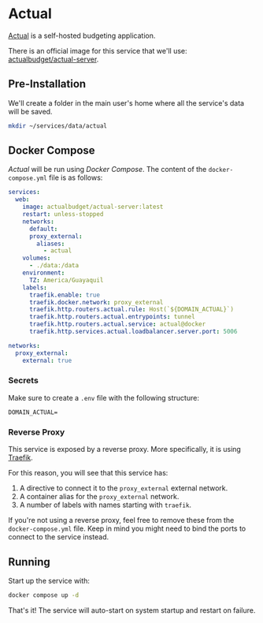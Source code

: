 # Actual

[Actual](https://actualbudget.org/) is a self-hosted budgeting application.

There is an official image for this service that we'll use: [actualbudget/actual-server](https://hub.docker.com/r/actualbudget/actual-server/).

## Pre-Installation

We'll create a folder in the main user's home where all the service's data will be saved.

```bash
mkdir ~/services/data/actual
```

## Docker Compose

*Actual* will be run using *Docker Compose*. The content of the `docker-compose.yml` file is as follows:

```yaml
services:
  web:
    image: actualbudget/actual-server:latest
    restart: unless-stopped
    networks:
      default:
      proxy_external:
        aliases:
          - actual
    volumes:
      - ./data:/data
    environment:
      TZ: America/Guayaquil
    labels:
      traefik.enable: true
      traefik.docker.network: proxy_external
      traefik.http.routers.actual.rule: Host(`${DOMAIN_ACTUAL}`)
      traefik.http.routers.actual.entrypoints: tunnel
      traefik.http.routers.actual.service: actual@docker
      traefik.http.services.actual.loadbalancer.server.port: 5006

networks:
  proxy_external:
    external: true
```

### Secrets

Make sure to create a `.env` file with the following structure:

```text
DOMAIN_ACTUAL=
```

### Reverse Proxy

This service is exposed by a reverse proxy. More specifically, it is using [Traefik](../networking/traefik.md).

For this reason, you will see that this service has:

1. A directive to connect it to the `proxy_external` external network.
2. A container alias for the `proxy_external` network.
3. A number of labels with names starting with `traefik`.

If you're not using a reverse proxy, feel free to remove these from the `docker-compose.yml` file.
Keep in mind you might need to bind the ports to connect to the service instead.

## Running

Start up the service with:

```bash
docker compose up -d
```

That's it! The service will auto-start on system startup and restart on failure.
